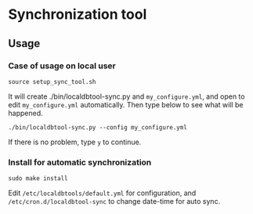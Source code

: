 # Synchronization tool

## Usage

### Case of usage on local user
```
source setup_sync_tool.sh
```
It will create ./bin/localdbtool-sync.py and `my_configure.yml`, and open to edit `my_configure.yml` automatically. Then type below to see what will be happened.
```
./bin/localdbtool-sync.py --config my_configure.yml
```

If there is no problem, type `y` to continue.

### Install for automatic synchronization
```
sudo make install
```
Edit `/etc/localdbtools/default.yml` for configuration, and `/etc/cron.d/localdbtool-sync` to change date-time for auto sync.
